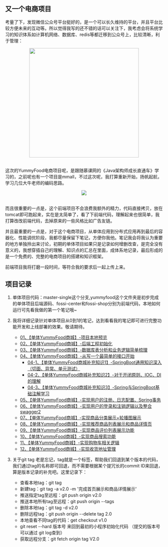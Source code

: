 ## 又一个电商项目

 考量了下，发现微信公众号平台挺好的，是一个可以长久维持的平台，并且平台比较方便未来的互动等。所以觉得我写的还不错的话可以关注下，我考虑会将系统学习的知识体系如计算机网络、数据库、redis等都迁移到公众号上，比较清晰，利于管理：

<div align="center">
	<img src="http://bloghello.oursnail.cn/qrcode_for_gh_7c3862b48f98_258.jpg" width="350px"></div></br>
</div>


这次的YummyFood电商项目呢，是跟随慕课网的《Java架构师成长直通车》学习的，之前呢也有一个项目是mmall，不过这次呢，我打算重新开始，扬帆起航，学习几位大牛老师的编码思路。

<div align="center">
	<img src="http://bloghello.oursnail.cn/yummyfood0.0.png"></div></br>
</div>


而且很重要的一点是，这个前端项目不会浪费我额外的精力，代码直接拷贝，放在tomcat即可跑起来，实在是太简单了，看了下前端代码，理解起来也很简单，我打算改改前端代码，去掉原来的一些风格比如广告友链。

并且最重要的一点是，对于这个电商项目，从单体应用到分布式应用再到最后的容器化、性能调优阶段，我都尽量保留下笔记，方便你我他。笔记我会将我认为重要的地方单独拎出来讨论，初期的单体项目如果只是记录如何增删改查，是完全没有意义的，我想穿插自己的理解、知识点的汇总在里面，成体系地记录，最后形成的是一个免费的、完整的电商项目的搭建和知识框架。

前端项目我将打磨一段时间，等符合我的要求后一起上传上来。

## 项目记录
  
1. 单体项目代码：master-single这个分支,yummyfood这个文件夹是初步完成的单体项目后端源码、fossi-center和fossi-shop分别为前端代码，本地如何运行可先看我做的第一个笔记哦~
  
2. 我将详细记录针对单体项目从0到1的笔记，达到看看我的笔记即可进行完整功能开发和上线部署的效果。敬请期待。
	- [01、【单体YummyFood商城】-项目本地预览](http://note.youdao.com/noteshare?id=e6b4757288b117ea5336f0297805ea89&sub=D614DA7716D04274A5E10A1941B5D641)
	- [02、【单体YummyFood商城】-后端工程初始化](http://note.youdao.com/noteshare?id=c3bbc66c0608e976acc6dcd38c6bd198&sub=B5D5FA2B291F48908FCC5CF533B55257)
	- [03、【单体YummyFood商城】-数据库表分析和业务逻辑简单梳理](http://note.youdao.com/noteshare?id=ce5b84c8942dac62eb78fe50c0ac8fa1&sub=01F7EB278687446993E2C7F2BAF0F23E)
	- [04、【单体YummyFood商城】-从写一个最简单的接口开始](http://note.youdao.com/noteshare?id=34f0b0dd5feaa073d8dc806a143fd944&sub=48B78AF12E80488CAE3C221286343A29)
		- [04-1、【单体YummyFood商城补充知识1】-SpringBoot通用知识深入（切面、异常、单元测试）](http://note.youdao.com/noteshare?id=ee7298b0e4bf0d8a7034e1fff8b19192&sub=9951BF15DC994202A18D9C9D9E332D42)
		- [04-2、【单体YummyFood商城补充知识2】-对于开闭原则、IOC、DI的理解](http://note.youdao.com/noteshare?id=ea3595daea99c8826f952e0409c60642&sub=4D376B8C0E9B495EA0D67542ECE361B0)
		- [04-3、【单体YummyFood商城补充知识3】-Spring与SpringBoot基础注解学习](http://note.youdao.com/noteshare?id=d5a16905f73731a4dfe06d9736ed6c75&sub=1A7C8F3ED6414290A3CBD1403779A7C1)
	- [05、【单体YummyFood商城】-实现用户的注册、日志配置、Spring事务](http://note.youdao.com/noteshare?id=b0c409090514ae4df7be19a6b9ac4f00&sub=E9AADF78128642979543D22FBAFF5F40)
	- [06、【单体YummyFood商城】-实现用户的登录和注销逻辑以及整合swagger2](http://note.youdao.com/noteshare?id=f8be880d71f4c72b48247affc22c37e2&sub=AD944B0310A3446F891D4109BE9B071F)
	- [07、【单体YummyFood商城】-实现商品分类展示+轮播图展示](http://note.youdao.com/noteshare?id=ad7ff6a8cc5ac3e759569bfa248ee938&sub=11A4B9262C4F49EB9469EF2C17B2B8F8)
	- [08、【单体YummyFood商城】-实现推荐商品列表展示和商品详情页](http://note.youdao.com/noteshare?id=f0ba9c23473d032ae5b80d8584bbf04e&sub=54E42DBC431448219E5906CEB1F936A7)
	- [09、【单体YummyFood商城】-实现商品评价列表展示功能](http://note.youdao.com/noteshare?id=fc1067b4bf98708fd10736a2bef74277&sub=FA0F906C84C7450997B41199D5375008)
	- [10、【单体YummyFood商城】-实现商品搜索功能](http://note.youdao.com/noteshare?id=57a0119dbdd54087c56e2c06c104ff5f&sub=8AA3AC5719304582A094D684F229253E)
	- [11、【单体YummyFood商城】-实现购物车相关逻辑](http://note.youdao.com/noteshare?id=fcf52b4f3482e81221c438358fe7b7c6&sub=50B743FDF2124056BF11FC92869C75B7)
	- [12、【单体YummyFood商城】-实现收货地址管理](http://note.youdao.com/noteshare?id=6dcd10a68fe0abcfe113b5990b25c75a&sub=CF29DA0E1A944EABAFFA572ED55E5BFD)

3. 关于git tag 老是忘记，tag就是一个标签，帮助我们回退到某个版本的代码，我们通过tag的名称即可回退，而不需要根据某个提冗长的commit ID来回退，算是版本记录的补充吧。这里记录下：
	- 查看本地tag：git tag 
	- 新建tag：git tag -a v2.0 -m '完成首页展示和商品详情展示'
	- 推送指定tag至远程：git push origin v2.0
	- 推送本地所有tag至远程：git push origin --tags
	- 删除本地tag：git tag -d v2.0 
	- 删除远程tag：git push origin --delete tag 2.0
	- 本地查看不同tag的代码：get checkout v1.0
	- git reset --hard  版本号  来回到最初的小程序初始化代码  （提交的版本号可以通过 git log查到）
	- 获取远程分支：git fetch origin tag V2.0

